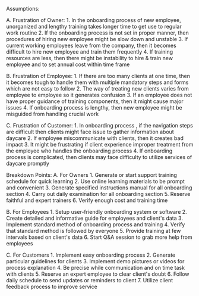 Assumptions: 

A. Frustration of Owner: 
    1.	In the onboarding process of new employee, unorganized and lengthy training takes longer time to get use to regular work routine
    2.	If the onboarding process is not set in proper manner, then procedures of hiring new employee might be slow down and unstable
    3.	If current working employees leave from the company, then it becomes difficult to hire new employee and train them frequently
    4.	If training resources are less, then there might be instability to hire & train new employee and to set annual cost within time frame

B. Frustration of Employee: 
    1.	If there are too many clients at one time, then it becomes tough to handle them with multiple mandatory steps and forms which are not easy to follow
    2.	The way of treating new clients varies from employee to employee so it generates confusion
    3.	If an employee does not have proper guidance of training components, then it might cause major issues 
    4.	If onboarding process is lengthy, then new employee might be misguided from handling crucial work 

C. Frustration of Customer:
    1.	In onboarding process , if the navigation steps are difficult then clients might face issue to gather information about daycare
    2.	If employee miscommunicate with clients, then it creates bad impact
    3.	It might be frustrating if client experience improper treatment  from the employee who handles the onboarding process
    4.	If onboarding process is complicated, then clients may face difficulty to utilize services of daycare promptly


Breakdown Points: 
A. For Owners
    1. Generate or start support training schedule for quick learning
    2. Use online learning materials to be prompt and convenient
    3. Generate specified instructions manual for all onboarding section
    4. Carry out daily examination for all onboarding section
    5. Reserve faithful and expert trainers
    6. Verify enough cost and training time

B. For Employees
    1. Setup user-friendly onboarding system or software
    2. Create detailed and informative guide for employees and client's data
    3. Implement standard method of onboarding process and training 
    4. Verify that standard method is followed by everyone
    5. Provide training at few intervals based on client's data
    6.  Start Q&A session to grab more help from employees

C. For Customers
    1. Implement easy onboarding process
    2. Generate particular guidelines for clients
    3. Implement demo pictures or videos for process explanation
    4. Be precise while communication and on time task with clients
    5. Reserve an expert employee to clear client's doubt
    6. Follow daily schedule to send updates or reminders to client
    7. Utilize client feedback process to improve service

